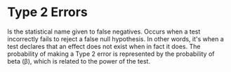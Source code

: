 # Type 2 Errors
Is the statistical name given to false negatives. Occurs when a test incorrectly fails to reject a false null hypothesis. In other words, it's when a test declares that an effect does not exist when in fact it does. The probability of making a Type 2 error is represented by the probability of beta (β), which is related to the power of the test.